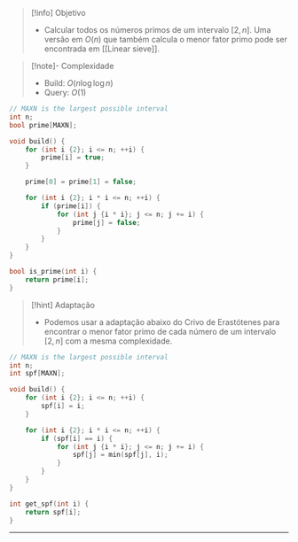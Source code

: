 > [!info] Objetivo
> - Calcular todos os números primos de um intervalo $[2, n]$. Uma versão em $O(n)$ que também calcula o menor fator primo pode ser encontrada em [[Linear sieve]].

> [!note]- Complexidade
> - Build: $O(n \log \log n)$
> - Query: $O(1)$

```cpp
// MAXN is the largest possible interval
int n;
bool prime[MAXN];

void build() {
	for (int i {2}; i <= n; ++i) {
		prime[i] = true;
	}

	prime[0] = prime[1] = false;

	for (int i {2}; i * i <= n; ++i) {
		if (prime[i]) {
			for (int j {i * i}; j <= n; j += i) {
				prime[j] = false;
			}
		}
	}
}

bool is_prime(int i) {
	return prime[i];
}
```

> [!hint] Adaptação
> - Podemos usar a adaptação abaixo do Crivo de Erastótenes para encontrar o menor fator primo de cada número de um intervalo $[2, n]$ com a mesma complexidade.

```cpp
// MAXN is the largest possible interval
int n;
int spf[MAXN];

void build() {
	for (int i {2}; i <= n; ++i) {
		spf[i] = i;
	}

	for (int i {2}; i * i <= n; ++i) {
		if (spf[i] == i) {
			for (int j {i * i}; j <= n; j += i) {
				spf[j] = min(spf[j], i);
			}
		}
	}
}

int get_spf(int i) {
	return spf[i];
}
```

---